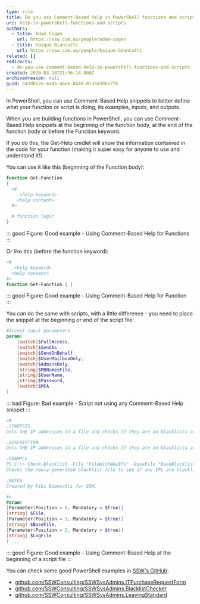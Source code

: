 ```yaml
---
type: rule
title: Do you use Comment-Based Help in PowerShell functions and scripts?
uri: help-in-powershell-functions-and-scripts
authors:
  - title: Adam Cogan
    url: https://ssw.com.au/people/adam-cogan
  - title: Kaique Biancatti
    url: https://ssw.com.au/people/kaique-biancatti
related: []
redirects:
  - do-you-use-comment-based-help-in-powershell-functions-and-scripts
created: 2020-03-24T21:36:14.000Z
archivedreason: null
guid: 542db12e-4a45-4ae6-b649-0136d39b27f6
---
```


In PowerShell, you can use Comment-Based Help snippets to better define what your function or script is doing, its examples, inputs, and outputs.

When you are building functions in PowerShell, you can use Comment-Based Help snippets at the beginning of the function body, at the end of the function body or before the Function keyword. 

If you do this, the Get-Help cmdlet will show the information contained in the code for your function (making it super easy for anyone to use and understand it!).

<!--endintro-->

You can use it like this (beginning of the Function body):

```powershell
function Get-Function
{
  <#
    .<help keyword>
    <help content>
  #>

  # function logic
}
```
::: good
Figure: Good example - Using Comment-Based Help for Functions
:::

Or like this (before the function keyword):

```powershell
<#
  .<help keyword>
  <help content>
#>
function Get-Function { }
```
::: good
Figure: Good example - Using Comment-Based Help for Function  
:::

You can do the same with scripts, with a little difference - you need to place the snippet at the beginning or end of the script file:


```powershell
#Accept input parameters
param(
    [switch]$FullAccess,
    [switch]$SendAs,
    [switch]$SendOnBehalf,
    [switch]$UserMailboxOnly,
    [switch]$AdminsOnly,
    [string]$MBNamesFile,
    [string]$UserName,
    [string]$Password,
    [switch]$MFA
)
```
::: bad
Figure: Bad example - Script not using any Comment-Based Help snippet
:::

```powershell
<#
.SYNOPSIS
Gets THE IP addresses in a file and checks if they are on blacklists across the web.

.DESCRIPTION
Gets THE IP addresses in a file and checks if they are on blacklists across the web. If they are, add them to the final blacklist file that will be used by the firewall.

.EXAMPLE
PS C:\> Check-Blacklist -File "FileWithNewIPs" -BaseFile "BaseBlacklistFile" -Logfile "LogfileLocation"
Checks the newly-generated blacklist file to see if any IPs are blacklisted, if yes, adds them to the final blacklist file.

.NOTES
Created by Kiki Biancatti for SSW.

#>
Param(
[Parameter(Position = 0, Mandatory = $true)]
[string] $File,
[Parameter(Position = 1, Mandatory = $true)]
[string] $BaseFile,
[Parameter(Position = 2, Mandatory = $true)]
[string] $LogFile
) ...
```
::: good
Figure: Good example - Using Comment-Based Help at the beginning of a script file
:::

You can check some good PowerShell examples in [SSW's GitHub](https://github.com/SSWConsulting):
* [github.com/SSWConsulting/SSWSysAdmins.ITPurchaseRequestForm](https://github.com/SSWConsulting/SSWSysAdmins.ITPurchaseRequestForm)
* [github.com/SSWConsulting/SSWSysAdmins.BlacklistChecker](https://github.com/SSWConsulting/SSWSysAdmins.BlacklistChecker)
* [github.com/SSWConsulting/SSWSysAdmins.LeavingStandard](https://github.com/SSWConsulting/SSWSysAdmins.LeavingStandard)
